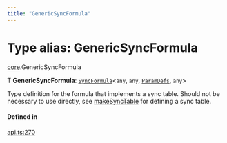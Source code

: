 ```yaml
---
title: "GenericSyncFormula"
---
```

# Type alias: GenericSyncFormula

[core](../modules/core.md).GenericSyncFormula

Ƭ **GenericSyncFormula**: [`SyncFormula`](core.SyncFormula.md)<`any`, `any`, [`ParamDefs`](core.ParamDefs.md), `any`\>

Type definition for the formula that implements a sync table.
Should not be necessary to use directly, see [makeSyncTable](../functions/core.makeSyncTable.md)
for defining a sync table.

#### Defined in

[api.ts:270](https://github.com/coda/packs-sdk/blob/main/api.ts#L270)
